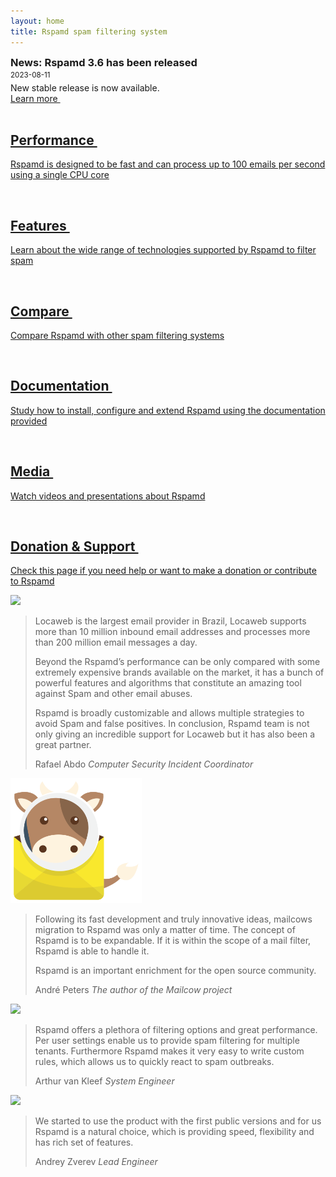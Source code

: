 ```yaml
---
layout: home
title: Rspamd spam filtering system
---
```


<div class="row news_row" style="position: relative;">
		<div class="col-xs-12 col-sm-10">
				<h3 style="margin: 0px;">News: Rspamd 3.6 has been released</h3>
				<span class="date"><small>2023-08-11</small></span>
				<p style="margin-bottom: 0px; margin-top: 5px">New stable release is now available.</p>
   </div>
   <div class="col-xs-12 col-sm-2 bottom-right">
				<a class="btn btn-primary pull-right" href="https://rspamd.com/announce/2023/08/06/rspamd-3.6.html" style="margin-top: 10px;">Learn more&nbsp;<i class="fa fa-chevron-right"></i></a>
	</div>
</div>

<div class="r-tiles-group">
    <a href="{{ site.baseurl }}/performance.html" class="r-tile">
        <img src="img/performance.jpg" alt="">
        <h2>Performance&nbsp;<i class="fa fa-chevron-right"></i></h2>
        <p>Rspamd is designed to be fast and can process up to 100 emails per second
        using a single CPU core</p>
    </a>
    <a href="{{ site.baseurl }}/features.html" class="r-tile">
        <img src="img/features.jpg" alt="">
        <h2>Features&nbsp;<i class="fa fa-chevron-right"></i></h2>
        <p>Learn about the wide range of technologies supported by Rspamd to filter spam</p>
    </a>
    <a href="{{ site.baseurl }}/comparison.html" class="r-tile">
        <img src="img/compare.jpg" alt="">
        <h2>Compare&nbsp;<i class="fa fa-chevron-right"></i></h2>
        <p>Compare Rspamd with other spam filtering systems</p>
    </a>
    <a href="{{ site.baseurl }}/doc/" class="r-tile">
        <img src="img/documentation.jpg" alt="">
        <h2>Documentation&nbsp;<i class="fa fa-chevron-right"></i></h2>
        <p>Study how to install, configure and extend Rspamd using the documentation provided</p>
    </a>
    <a href="{{ site.baseurl }}/media.html" class="r-tile">
        <img src="img/media.jpg" alt="">
        <h2>Media&nbsp;<i class="fa fa-chevron-right"></i></h2>
        <p>Watch videos and presentations about Rspamd</p>
    </a>
    <a href="{{ site.baseurl }}/support.html" class="r-tile">
        <img src="img/support.jpg" alt="">
        <h2>Donation &amp; Support&nbsp;<i class="fa fa-chevron-right"></i></h2>
        <p>Check this page if you need help or want to make a donation or contribute to Rspamd</p>
    </a>
</div>
<div class="row who-uses">
		<div id="text-carousel" class="carousel slide" data-ride="carousel">
				<!-- Controls carousel-->
				<a class="left carousel-control" href="#text-carousel" data-slide="prev">
						<span class="glyphicon glyphicon-chevron-left"></span>
				</a>
				<a class="right carousel-control" href="#text-carousel" data-slide="next">
						<span class="glyphicon glyphicon-chevron-right"></span>
				</a>
		    <!-- Wrapper for slides -->
		            <div class="carousel-inner">
										<div class="item active">
												<div class="carousel-content"><div>
														<div class="col-sm-3 col-xs-12">
																<a href="https://www.locaweb.com.br/" target="_blank"><img src="img/logo_locaweb.png" class="img-responsive"></a>
														</div>
														<div class="col-sm-9 col-xs-12">
																<blockquote>
																		<p>Locaweb is the largest email provider in Brazil, Locaweb supports more than 10 million inbound email addresses and processes more than 200 million email messages a day.</p>
																		<p>Beyond the Rspamd’s performance can be only compared with some extremely expensive brands available on the market, it has a bunch of powerful features and algorithms that constitute an amazing tool against Spam and other email abuses.</p>
																		<p>Rspamd is broadly customizable and allows multiple strategies to avoid Spam and false positives. In conclusion, Rspamd team is not only giving an incredible support for Locaweb but it has also been a great partner.</p>
																		<footer>Rafael Abdo <cite title="Source Title">Computer Security Incident Coordinator</cite></footer>
																</blockquote>
														</div>
												</div></div>
										</div>
										<div class="item">
												<div class="carousel-content"><div>
														<div class="col-sm-3 col-xs-12">
																<a href="https://mailcow.email/" target="_blank"><img src="img/cow_mailcow.svg" class="img-responsive" style="max-height: 200px;"></a>
														</div>
														<div class="col-sm-9 col-xs-12">
																<blockquote>
																		<p>Following its fast development and truly innovative ideas, mailcows migration to Rspamd was only a matter of time. The concept of Rspamd is to be expandable. If it is within the scope of a mail filter, Rspamd is able to handle it.</p> <p>Rspamd is an important enrichment for the open source community.</p>
																		<footer>André Peters <cite title="Source Title">The author of the Mailcow project</cite></footer>
																		<div class="placeholder"></div>
																</blockquote>
														</div>
												</div></div>
										</div>
										<div class="item">
												<div class="carousel-content"><div>
																<div class="col-sm-2 col-xs-12 col-sm-offset-1">
																		<a href="https://www.adix.nl/" target="_blank"><img src="img/adix_logo.png" class="img-responsive"></a>
																</div>
																<div class="col-sm-9 col-xs-12">
																		<blockquote>
																				<p>Rspamd offers a plethora of filtering options and great performance. Per user settings enable us to provide spam filtering for multiple tenants. Furthermore Rspamd makes it very easy to write custom rules, which allows us to quickly react to spam outbreaks.</p>
																				<footer>Arthur van Kleef <cite title="Source Title">System Engineer</cite></footer>
																				<div class="placeholder"></div>
																		</blockquote>
																</div>
												</div></div>
										</div>
										<div class="item">
												<div class="carousel-content"><div>
																<div class="col-sm-2 col-xs-12 col-sm-offset-1">
																		<a href="https://www.ozon.ru/" target="_blank"><img src="img/ozon_logo.png" class="img-responsive"></a>
																</div>
																<div class="col-sm-9 col-xs-12">
																		<blockquote>
																				<p>We started to use the product with the first public versions and for us Rspamd is a natural choice, which is providing speed, flexibility and has rich set of features. </p>
																				<footer>Andrey Zverev <cite title="Source Title">Lead Engineer</cite></footer>
																				<div class="placeholder"></div>
																		</blockquote>
																</div>
												</div></div>
										</div>
		            </div>
		</div>
</div>
